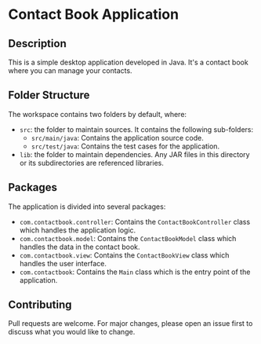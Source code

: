 # Contact Book Application

## Description
This is a simple desktop application developed in Java. It's a contact book where you can manage your contacts.

## Folder Structure

The workspace contains two folders by default, where:

- `src`: the folder to maintain sources. It contains the following sub-folders:
  - `src/main/java`: Contains the application source code.
  - `src/test/java`: Contains the test cases for the application.
- `lib`: the folder to maintain dependencies. Any JAR files in this directory or its subdirectories are referenced libraries.

## Packages
The application is divided into several packages:
- `com.contactbook.controller`: Contains the `ContactBookController` class which handles the application logic.
- `com.contactbook.model`: Contains the `ContactBookModel` class which handles the data in the contact book.
- `com.contactbook.view`: Contains the `ContactBookView` class which handles the user interface.
- `com.contactbook`: Contains the `Main` class which is the entry point of the application.

## Contributing
Pull requests are welcome. For major changes, please open an issue first to discuss what you would like to change.
